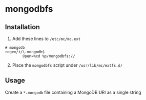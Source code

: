 # mongodbfs

## Installation

1) Add these lines to `/etc/mc/mc.ext`

```
# mongodb
regex/i/\.mongodb$
        Open=%cd %p/mongodbfs://
```

2) Place the `mongodbfs` script under `/usr/lib/mc/extfs.d/`

## Usage

Create a `*.mongodb` file containing a MongoDB URI as a single string
